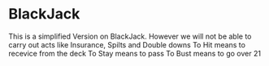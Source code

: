 # BlackJack
This is a simplified Version on BlackJack. 
However we will not be able to carry out acts like Insurance, Spilts and Double downs
To Hit means to recevice from the deck
To Stay means to pass
To Bust means to go over 21
